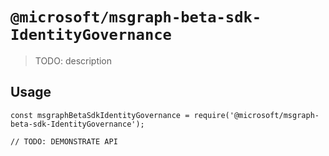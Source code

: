 # `@microsoft/msgraph-beta-sdk-IdentityGovernance`

> TODO: description

## Usage

```
const msgraphBetaSdkIdentityGovernance = require('@microsoft/msgraph-beta-sdk-IdentityGovernance');

// TODO: DEMONSTRATE API
```
